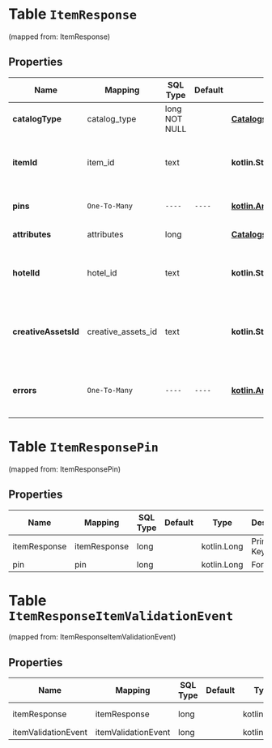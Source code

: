 
# Table `ItemResponse`
(mapped from: ItemResponse)

## Properties
Name | Mapping | SQL Type | Default | Type | Description | Notes
---- | ------- | -------- | ------- | ---- | ----------- | -----
**catalogType** | catalog_type | long NOT NULL |  | [**CatalogsType**](CatalogsType.md) |  |  [foreignkey]
**itemId** | item_id | text |  | **kotlin.String** | The catalog item id in the merchant namespace |  [optional]
**pins** | `One-To-Many` | `----` | `----`  | [**kotlin.Array&lt;Pin&gt;**](Pin.md) | The pins mapped to the item |  [optional]
**attributes** | attributes | long |  | [**CatalogsCreativeAssetsAttributes**](CatalogsCreativeAssetsAttributes.md) |  |  [optional] [foreignkey]
**hotelId** | hotel_id | text |  | **kotlin.String** | The catalog hotel id in the merchant namespace |  [optional]
**creativeAssetsId** | creative_assets_id | text |  | **kotlin.String** | The catalog creative assets id in the merchant namespace |  [optional]
**errors** | `One-To-Many` | `----` | `----`  | [**kotlin.Array&lt;ItemValidationEvent&gt;**](ItemValidationEvent.md) | Array with the errors for the item id requested |  [optional]




# **Table `ItemResponsePin`**
(mapped from: ItemResponsePin)

## Properties
Name | Mapping | SQL Type | Default | Type | Description | Notes
---- | ------- | -------- | ------- | ---- | ----------- | -----
itemResponse | itemResponse | long | | kotlin.Long | Primary Key | *one*
pin | pin | long | | kotlin.Long | Foreign Key | *many*






# **Table `ItemResponseItemValidationEvent`**
(mapped from: ItemResponseItemValidationEvent)

## Properties
Name | Mapping | SQL Type | Default | Type | Description | Notes
---- | ------- | -------- | ------- | ---- | ----------- | -----
itemResponse | itemResponse | long | | kotlin.Long | Primary Key | *one*
itemValidationEvent | itemValidationEvent | long | | kotlin.Long | Foreign Key | *many*



